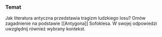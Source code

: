 ### Temat
Jak literatura antyczna przedstawia tragizm ludzkiego losu? Omów zagadnienie na podstawie [[Antygona]] Sofoklesa. W swojej odpowiedzi uwzględnij również wybrany kontekst.
